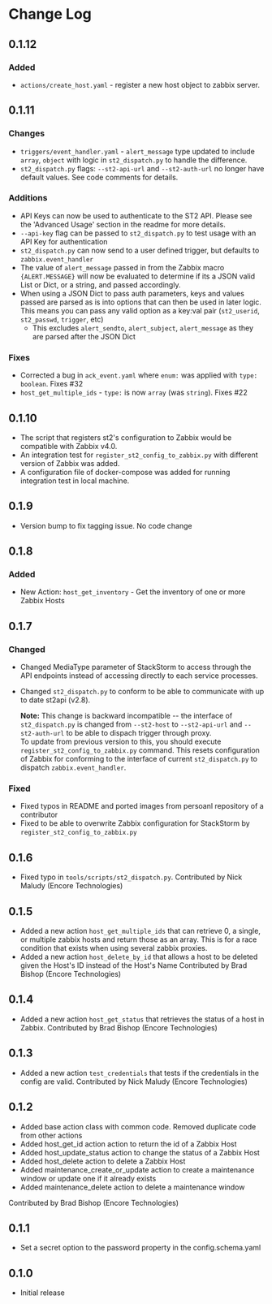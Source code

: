 # Change Log

## 0.1.12

### Added

- `actions/create_host.yaml` - register a new host object to zabbix server.

## 0.1.11

### Changes

- `triggers/event_handler.yaml` - `alert_message` type updated to include `array`, `object` 
  with logic in `st2_dispatch.py` to handle the difference.
- `st2_dispatch.py` flags: `--st2-api-url` and `--st2-auth-url` no longer have default values.
  See code comments for details.

### Additions

- API Keys can now be used to authenticate to the ST2 API. Please see the 'Advanced Usage'
  section in the readme for more details.
- `--api-key` flag can be passed to `st2_dispatch.py` to test usage with an API Key for authentication
- `st2_dispatch.py` can now send to a user defined trigger, but defaults to `zabbix.event_handler`
- The value of `alert_message` passed in from the Zabbix macro `{ALERT.MESSAGE}` will now be evaluated
  to determine if its a JSON valid List or Dict, or a string, and passed accordingly.
- When using a JSON Dict to pass auth parameters, keys and values passed are parsed as is into options
  that can then be used in later logic.
  This means you can pass any valid option as a key:val pair (`st2_userid`, `st2_passwd`, `trigger`, etc)
  - This excludes `alert_sendto`, `alert_subject`, `alert_message` as they are parsed after the JSON Dict

### Fixes

- Corrected a bug in `ack_event.yaml` where `enum:` was applied with `type: boolean`. Fixes #32
- `host_get_multiple_ids` - `type:` is now `array` (was `string`). Fixes #22

## 0.1.10

- The script that registers st2's configuration to Zabbix would be compatible with Zabbix v4.0.
- An integration test for `register_st2_config_to_zabbix.py` with different version of Zabbix was added.
- A configuration file of docker-compose was added for running integration test in local machine.

## 0.1.9

- Version bump to fix tagging issue. No code change

## 0.1.8

### Added

- New Action: `host_get_inventory` - Get the inventory of one or more Zabbix Hosts

## 0.1.7

### Changed

- Changed MediaType parameter of StackStorm to access through the API endpoints instead of accessing
  directly to each service processes.
- Changed `st2_dispatch.py` to conform to be able to communicate with up to date st2api (v2.8).

  **Note:** This change is backward incompatible -- the interface of `st2_dispatch.py` is changed from
  `--st2-host` to `--st2-api-url` and `--st2-auth-url` to be able to dispach trigger through proxy.  
  To update from previous version to this, you should execute `register_st2_config_to_zabbix.py` command.
  This resets configuration of Zabbix for conforming to the interface of current `st2_dispatch.py`
  to dispatch `zabbix.event_handler`.

### Fixed

- Fixed typos in README and ported images from persoanl repository of a contributor
- Fixed to be able to overwrite Zabbix configuration for StackStorm by `register_st2_config_to_zabbix.py`


## 0.1.6

- Fixed typo in `tools/scripts/st2_dispatch.py`.
  Contributed by Nick Maludy (Encore Technologies)

## 0.1.5

- Added a new action `host_get_multiple_ids` that can retrieve 0, a single, or multiple zabbix hosts and
  return those as an array. This is for a race condition that exists when using several zabbix proxies.
- Added a new action `host_delete_by_id` that allows a host to be deleted given the Host's ID instead of 
  the Host's Name
  Contributed by Brad Bishop (Encore Technologies)

## 0.1.4

- Added a new action `host_get_status` that retrieves the status of a host in Zabbix.
  Contributed by Brad Bishop (Encore Technologies)

## 0.1.3

- Added a new action `test_credentials` that tests if the credentials in the config are valid.
  Contributed by Nick Maludy (Encore Technologies)

## 0.1.2

- Added base action class with common code. Removed duplicate code from other actions
- Added host_get_id action action to return the id of a Zabbix Host
- Added host_update_status action to change the status of a Zabbix Host
- Added host_delete action to delete a Zabbix Host
- Added maintenance_create_or_update action to create a maintenance window or update one if it already exists
- Added maintenance_delete action to delete a maintenance window

Contributed by Brad Bishop (Encore Technologies)

## 0.1.1

- Set a secret option to the password property in the config.schema.yaml

## 0.1.0

- Initial release
